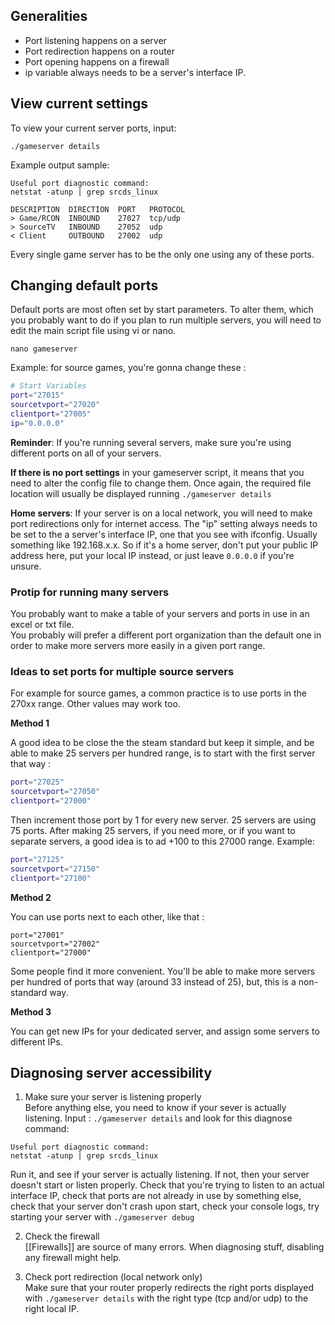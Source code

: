 ## Generalities
 
* Port listening happens on a server
* Port redirection happens on a router
* Port opening happens on a firewall
* ip variable always needs to be a server's interface IP.

## View current settings

To view your current server ports, input: 

`./gameserver details`

Example output sample:

````
Useful port diagnostic command:
netstat -atunp | grep srcds_linux

DESCRIPTION  DIRECTION  PORT   PROTOCOL
> Game/RCON  INBOUND    27027  tcp/udp
> SourceTV   INBOUND    27052  udp
< Client     OUTBOUND   27002  udp
````

Every single game server has to be the only one using any of these ports.


## Changing default ports

Default ports are most often set by start parameters. To alter them, which you probably want to do if you plan to run multiple servers, you will need to edit the main script file using vi or nano.  

````nano gameserver````

Example: for source games, you're gonna change these : 
````bash
# Start Variables
port="27015"
sourcetvport="27020"
clientport="27005"
ip="0.0.0.0"
````

**Reminder**: If you're running several servers, make sure you're using different ports on all of your servers.

**If there is no port settings** in your gameserver script, it means that you need to alter the config file to change them. Once again, the required file location will usually be displayed running `./gameserver details`

**Home servers**: If your server is on a local network, you will need to make port redirections only for internet access.
The "ip" setting always needs to be set to the a server's interface IP, one that you see with ifconfig. Usually something like 192.168.x.x. So if it's a home server, don't put your public IP address here, put your local IP instead, or just leave `0.0.0.0` if you're unsure.

### Protip for running many servers

You probably want to make a table of your servers and ports in use in an excel or txt file.  
You probably will prefer a different port organization than the default one in order to make more servers more easily in a given port range.

### Ideas to set ports for multiple source servers

For example for source games, a common practice is to use ports in the 270xx range. Other values may work too.

**Method 1**

A good idea to be close the the steam standard but keep it simple, and be able to make 25 servers per hundred range, is to start with the first server that way : 

````bash
port="27025"
sourcetvport="27050"
clientport="27000"
````

Then increment those port  by 1 for every new server. 25 servers are using 75 ports. After making 25 servers, if you need more, or if you want to separate servers, a good idea is to ad +100 to this 27000 range. Example: 

````bash
port="27125"
sourcetvport="27150"
clientport="27100"
````

**Method 2**

You can use ports next to each other, like that : 

    port="27001"
    sourcetvport="27002"
    clientport="27000"

Some people find it more convenient. You'll be able to make more servers per hundred of ports that way (around 33 instead of 25), but, this is a non-standard way. 

**Method 3** 

You can get new IPs for your dedicated server, and assign some servers to different IPs.

## Diagnosing server accessibility

1. Make sure your server is listening properly  
Before anything else, you need to know if your sever is actually listening.
Input : `./gameserver details` and look for this diagnose command:
````
Useful port diagnostic command:
netstat -atunp | grep srcds_linux
````
Run it, and see if your server is actually listening.
If not, then your server doesn't start or listen properly. Check that you're trying to listen to an actual interface IP, check that ports are not already in use by something else, check that your server don't crash  upon start, check your console logs, try starting your server with `./gameserver debug`

2. Check the firewall  
[[Firewalls]] are source of many errors. When diagnosing stuff, disabling any firewall might help.

3. Check port redirection (local network only)  
Make sure that your router properly redirects the right ports displayed with `./gameserver details` with the right type (tcp and/or udp) to the right local IP. 